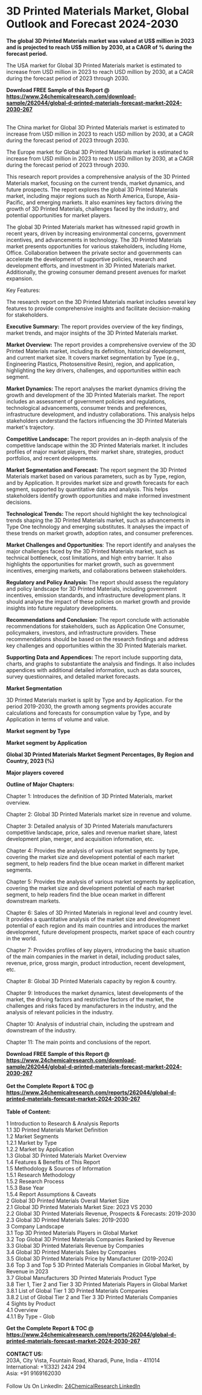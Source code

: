 <h1>3D Printed Materials Market, Global Outlook and Forecast 2024-2030</h1><p><strong>The global 3D Printed Materials market was valued at US$ million in 2023 and is projected to reach US$ million by 2030, at a CAGR of % during the forecast period.</strong></p><p>
</p><p>The USA market for Global 3D Printed Materials market is estimated to increase from USD million in 2023 to reach USD million by 2030, at a CAGR during the forecast period of 2023 through 2030.</p><div><b>Download FREE Sample of this Report @ 
            <a href="https://www.24chemicalresearch.com/download-sample/262044/global-d-printed-materials-forecast-market-2024-2030-267">
            https://www.24chemicalresearch.com/download-sample/262044/global-d-printed-materials-forecast-market-2024-2030-267</a></b></div><br><p>
</p><p>The China market for Global 3D Printed Materials market is estimated to increase from USD million in 2023 to reach USD million by 2030, at a CAGR during the forecast period of 2023 through 2030.</p><p>
</p><p>The Europe market for Global 3D Printed Materials market is estimated to increase from USD million in 2023 to reach USD million by 2030, at a CAGR during the forecast period of 2023 through 2030.</p><p>
</p><p>This research report provides a comprehensive analysis of the 3D Printed Materials market, focusing on the current trends, market dynamics, and future prospects. The report explores the global 3D Printed Materials market, including major regions such as North America, Europe, Asia-Pacific, and emerging markets. It also examines key factors driving the growth of 3D Printed Materials, challenges faced by the industry, and potential opportunities for market players.</p><p>
</p><p>The global 3D Printed Materials market has witnessed rapid growth in recent years, driven by increasing environmental concerns, government incentives, and advancements in technology. The 3D Printed Materials market presents opportunities for various stakeholders, including Home, Office. Collaboration between the private sector and governments can accelerate the development of supportive policies, research and development efforts, and investment in 3D Printed Materials market. Additionally, the growing consumer demand present avenues for market expansion.</p><p>
Key Features:</p><p>
The research report on the 3D Printed Materials market includes several key features to provide comprehensive insights and facilitate decision-making for stakeholders.</p><p>
<strong>Executive Summary:</strong> The report provides overview of the key findings, market trends, and major insights of the 3D Printed Materials market.</p><p>
<strong>Market Overview:</strong> The report provides a comprehensive overview of the 3D Printed Materials market, including its definition, historical development, and current market size. It covers market segmentation by Type (e.g., Engineering Plastics, Photosensitive Resin), region, and application, highlighting the key drivers, challenges, and opportunities within each segment.</p><p>
<strong>Market Dynamics: </strong>The report analyses the market dynamics driving the growth and development of the 3D Printed Materials market. The report includes an assessment of government policies and regulations, technological advancements, consumer trends and preferences, infrastructure development, and industry collaborations. This analysis helps stakeholders understand the factors influencing the 3D Printed Materials market's trajectory.</p><p>
<strong>Competitive Landscape: </strong>The report provides an in-depth analysis of the competitive landscape within the 3D Printed Materials market. It includes profiles of major market players, their market share, strategies, product portfolios, and recent developments.</p><p>
<strong>Market Segmentation and Forecast:</strong> The report segment the 3D Printed Materials market based on various parameters, such as by Type, region, and by Application. It provides market size and growth forecasts for each segment, supported by quantitative data and analysis. This helps stakeholders identify growth opportunities and make informed investment decisions.</p><p>
<strong>Technological Trends: </strong>The report should highlight the key technological trends shaping the 3D Printed Materials market, such as advancements in Type One technology and emerging substitutes. It analyses the impact of these trends on market growth, adoption rates, and consumer preferences.</p><p>
<strong>Market Challenges and Opportunities</strong>: The report identify and analyses the major challenges faced by the 3D Printed Materials market, such as technical bottleneck, cost limitations, and high entry barrier. It also highlights the opportunities for market growth, such as government incentives, emerging markets, and collaborations between stakeholders.</p><p>
<strong>Regulatory and Policy Analysis: </strong>The report should assess the regulatory and policy landscape for 3D Printed Materials, including government incentives, emission standards, and infrastructure development plans. It should analyse the impact of these policies on market growth and provide insights into future regulatory developments.</p><p>
<strong>Recommendations and Conclusion:</strong> The report conclude with actionable recommendations for stakeholders, such as Application One Consumer, policymakers, investors, and infrastructure providers. These recommendations should be based on the research findings and address key challenges and opportunities within the 3D Printed Materials market.</p><p>
<strong>Supporting Data and Appendices: </strong>The report include supporting data, charts, and graphs to substantiate the analysis and findings. It also includes appendices with additional detailed information, such as data sources, survey questionnaires, and detailed market forecasts.</p><p>
<strong>Market Segmentation</strong></p><p>
3D Printed Materials market is split by Type and by Application. For the period 2019-2030, the growth among segments provides accurate calculations and forecasts for consumption value by Type, and by Application in terms of volume and value.</p><p>
</p><p></p><p>
<strong>Market segment by Type</strong></p><p>
</p><p>
</p><p><strong>Market segment by Application</strong></p><p>
</p><p>
</p><p><strong>Global 3D Printed Materials Market Segment Percentages, By Region and Country, 2023 (%)</strong></p><p>
</p><p>
</p><p></p><p>
<strong>Major players covered</strong></p><p>
</p><p>
</p><p><strong>Outline of Major Chapters:</strong></p><p>
Chapter 1: Introduces the definition of 3D Printed Materials, market overview.</p><p>
Chapter 2: Global 3D Printed Materials market size in revenue and volume.</p><p>
Chapter 3: Detailed analysis of 3D Printed Materials manufacturers competitive landscape, price, sales and revenue market share, latest development plan, merger, and acquisition information, etc.</p><p>
Chapter 4: Provides the analysis of various market segments by type, covering the market size and development potential of each market segment, to help readers find the blue ocean market in different market segments.</p><p>
Chapter 5: Provides the analysis of various market segments by application, covering the market size and development potential of each market segment, to help readers find the blue ocean market in different downstream markets.</p><p>
Chapter 6: Sales of 3D Printed Materials in regional level and country level. It provides a quantitative analysis of the market size and development potential of each region and its main countries and introduces the market development, future development prospects, market space of each country in the world.</p><p>
Chapter 7: Provides profiles of key players, introducing the basic situation of the main companies in the market in detail, including product sales, revenue, price, gross margin, product introduction, recent development, etc.</p><p>
Chapter 8: Global 3D Printed Materials capacity by region &amp; country.</p><p>
Chapter 9: Introduces the market dynamics, latest developments of the market, the driving factors and restrictive factors of the market, the challenges and risks faced by manufacturers in the industry, and the analysis of relevant policies in the industry.</p><p>
Chapter 10: Analysis of industrial chain, including the upstream and downstream of the industry.</p><p>
Chapter 11: The main points and conclusions of the report.</p><div><b>Download FREE Sample of this Report @ 
            <a href="https://www.24chemicalresearch.com/download-sample/262044/global-d-printed-materials-forecast-market-2024-2030-267">
            https://www.24chemicalresearch.com/download-sample/262044/global-d-printed-materials-forecast-market-2024-2030-267</a></b></div><br><div><b>Get the Complete Report & TOC @ 
            <a href="https://www.24chemicalresearch.com/reports/262044/global-d-printed-materials-forecast-market-2024-2030-267">
            https://www.24chemicalresearch.com/reports/262044/global-d-printed-materials-forecast-market-2024-2030-267</a></b></div><br>
            <b>Table of Content:</b><p>1 Introduction to Research & Analysis Reports<br />
    1.1 3D Printed Materials Market Definition<br />
    1.2 Market Segments<br />
        1.2.1 Market by Type<br />
        1.2.2 Market by Application<br />
    1.3 Global 3D Printed Materials Market Overview<br />
    1.4 Features & Benefits of This Report<br />
    1.5 Methodology & Sources of Information<br />
        1.5.1 Research Methodology<br />
        1.5.2 Research Process<br />
        1.5.3 Base Year<br />
        1.5.4 Report Assumptions & Caveats<br />
2 Global 3D Printed Materials Overall Market Size<br />
    2.1 Global 3D Printed Materials Market Size: 2023 VS 2030<br />
    2.2 Global 3D Printed Materials Revenue, Prospects & Forecasts: 2019-2030<br />
    2.3 Global 3D Printed Materials Sales: 2019-2030<br />
3 Company Landscape<br />
    3.1 Top 3D Printed Materials Players in Global Market<br />
    3.2 Top Global 3D Printed Materials Companies Ranked by Revenue<br />
    3.3 Global 3D Printed Materials Revenue by Companies<br />
    3.4 Global 3D Printed Materials Sales by Companies<br />
    3.5 Global 3D Printed Materials Price by Manufacturer (2019-2024)<br />
    3.6 Top 3 and Top 5 3D Printed Materials Companies in Global Market, by Revenue in 2023<br />
    3.7 Global Manufacturers 3D Printed Materials Product Type<br />
    3.8 Tier 1, Tier 2 and Tier 3 3D Printed Materials Players in Global Market<br />
        3.8.1 List of Global Tier 1 3D Printed Materials Companies<br />
        3.8.2 List of Global Tier 2 and Tier 3 3D Printed Materials Companies<br />
4 Sights by Product<br />
    4.1 Overview<br />
        4.1.1 By Type - Glob</p><div><b>Get the Complete Report & TOC @ 
            <a href="https://www.24chemicalresearch.com/reports/262044/global-d-printed-materials-forecast-market-2024-2030-267">
            https://www.24chemicalresearch.com/reports/262044/global-d-printed-materials-forecast-market-2024-2030-267</a></b></div><br><b>CONTACT US:</b><br>
            203A, City Vista, Fountain Road, Kharadi, Pune, India - 411014<br>
            International: +1(332) 2424 294<br>
            Asia: +91 9169162030 <br><br>
            Follow Us On LinkedIn: <a href="https://www.linkedin.com/company/24chemicalresearch/">24ChemicalResearch LinkedIn</a>